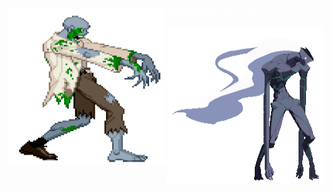 <img style="width:250px; height:250px; float:left;" src = "extra/WME8.gif"><p style="backgound-color:black; color:white;"><b> COLLEGE </b><i> WORK / PROJECTS </i></p><img style="width:250px; height:250px; float:right;" src = "extra/gifs2.gif"> 
